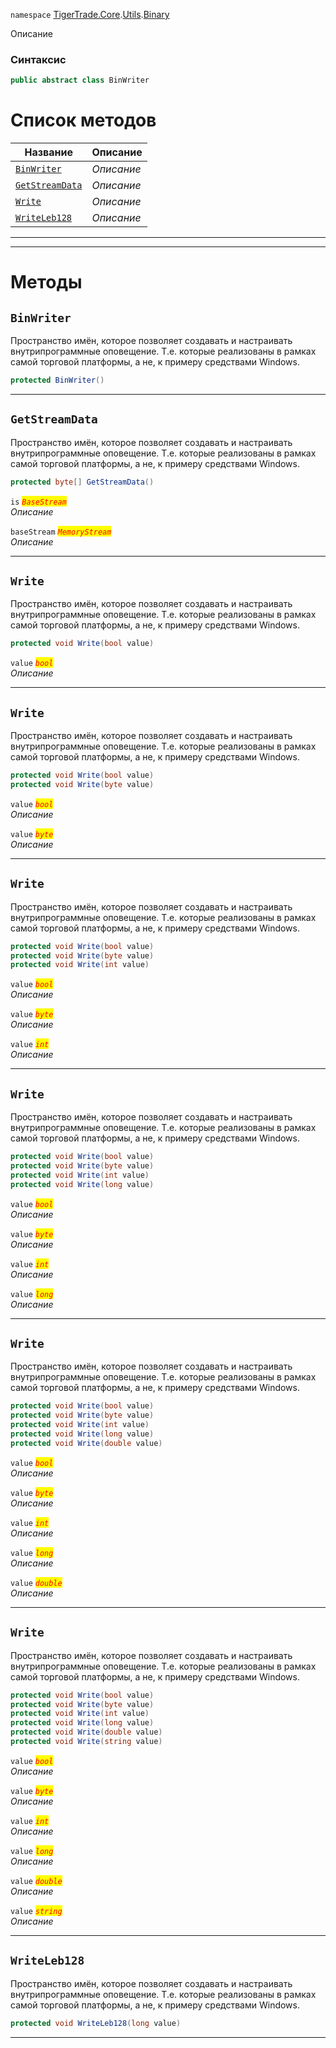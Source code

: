 
`namespace` [TigerTrade.Core](../../../TigerTrade.Core.md).[Utils](../../../TigerTrade.Core/Utils.md).[Binary](../../../TigerTrade.Core/Utils/Binary.md)


Описание

### Синтаксис
```csharp
public abstract class BinWriter
```


# Список методов
| Название | Описание |
| --- | --- |
| [`BinWriter`](#BinWriter-m) | *Описание* |
| [`GetStreamData`](#GetStreamData-m) | *Описание* |
| [`Write`](#Write-m) | *Описание* |
| [`WriteLeb128`](#WriteLeb128-m) | *Описание* |





***  
***  
# Методы

## `BinWriter`<a href="WriteLeb128-m" id="WriteLeb128-m"></a>
Пространство имён, которое позволяет создавать и настраивать внутрипрограммные оповещение. Т.е. которые реализованы в рамках самой торговой платформы, а не, к примеру средствами Windows.

```csharp
protected BinWriter()
```

***  

## `GetStreamData`<a href="WriteLeb128-m" id="WriteLeb128-m"></a>
Пространство имён, которое позволяет создавать и настраивать внутрипрограммные оповещение. Т.е. которые реализованы в рамках самой торговой платформы, а не, к примеру средствами Windows.

```csharp
protected byte[] GetStreamData()
```

`is` <mark style="color:red;">*`BaseStream`*</mark>  
 *Описание*  

`baseStream` <mark style="color:red;">*`MemoryStream`*</mark>  
 *Описание*  


***  

## `Write`<a href="WriteLeb128-m" id="WriteLeb128-m"></a>
Пространство имён, которое позволяет создавать и настраивать внутрипрограммные оповещение. Т.е. которые реализованы в рамках самой торговой платформы, а не, к примеру средствами Windows.

```csharp
protected void Write(bool value)
```
`value` <mark style="color:red;">*`bool`*</mark>  
 *Описание*  


***  

## `Write`<a href="WriteLeb128-m" id="WriteLeb128-m"></a>
Пространство имён, которое позволяет создавать и настраивать внутрипрограммные оповещение. Т.е. которые реализованы в рамках самой торговой платформы, а не, к примеру средствами Windows.

```csharp
protected void Write(bool value)
protected void Write(byte value)
```
`value` <mark style="color:red;">*`bool`*</mark>  
 *Описание*  

`value` <mark style="color:red;">*`byte`*</mark>  
 *Описание*  


***  

## `Write`<a href="WriteLeb128-m" id="WriteLeb128-m"></a>
Пространство имён, которое позволяет создавать и настраивать внутрипрограммные оповещение. Т.е. которые реализованы в рамках самой торговой платформы, а не, к примеру средствами Windows.

```csharp
protected void Write(bool value)
protected void Write(byte value)
protected void Write(int value)
```
`value` <mark style="color:red;">*`bool`*</mark>  
 *Описание*  

`value` <mark style="color:red;">*`byte`*</mark>  
 *Описание*  

`value` <mark style="color:red;">*`int`*</mark>  
 *Описание*  


***  

## `Write`<a href="WriteLeb128-m" id="WriteLeb128-m"></a>
Пространство имён, которое позволяет создавать и настраивать внутрипрограммные оповещение. Т.е. которые реализованы в рамках самой торговой платформы, а не, к примеру средствами Windows.

```csharp
protected void Write(bool value)
protected void Write(byte value)
protected void Write(int value)
protected void Write(long value)
```
`value` <mark style="color:red;">*`bool`*</mark>  
 *Описание*  

`value` <mark style="color:red;">*`byte`*</mark>  
 *Описание*  

`value` <mark style="color:red;">*`int`*</mark>  
 *Описание*  

`value` <mark style="color:red;">*`long`*</mark>  
 *Описание*  


***  

## `Write`<a href="WriteLeb128-m" id="WriteLeb128-m"></a>
Пространство имён, которое позволяет создавать и настраивать внутрипрограммные оповещение. Т.е. которые реализованы в рамках самой торговой платформы, а не, к примеру средствами Windows.

```csharp
protected void Write(bool value)
protected void Write(byte value)
protected void Write(int value)
protected void Write(long value)
protected void Write(double value)
```
`value` <mark style="color:red;">*`bool`*</mark>  
 *Описание*  

`value` <mark style="color:red;">*`byte`*</mark>  
 *Описание*  

`value` <mark style="color:red;">*`int`*</mark>  
 *Описание*  

`value` <mark style="color:red;">*`long`*</mark>  
 *Описание*  

`value` <mark style="color:red;">*`double`*</mark>  
 *Описание*  


***  

## `Write`<a href="WriteLeb128-m" id="WriteLeb128-m"></a>
Пространство имён, которое позволяет создавать и настраивать внутрипрограммные оповещение. Т.е. которые реализованы в рамках самой торговой платформы, а не, к примеру средствами Windows.

```csharp
protected void Write(bool value)
protected void Write(byte value)
protected void Write(int value)
protected void Write(long value)
protected void Write(double value)
protected void Write(string value)
```
`value` <mark style="color:red;">*`bool`*</mark>  
 *Описание*  

`value` <mark style="color:red;">*`byte`*</mark>  
 *Описание*  

`value` <mark style="color:red;">*`int`*</mark>  
 *Описание*  

`value` <mark style="color:red;">*`long`*</mark>  
 *Описание*  

`value` <mark style="color:red;">*`double`*</mark>  
 *Описание*  

`value` <mark style="color:red;">*`string`*</mark>  
 *Описание*  


***  

## `WriteLeb128`<a href="WriteLeb128-m" id="WriteLeb128-m"></a>
Пространство имён, которое позволяет создавать и настраивать внутрипрограммные оповещение. Т.е. которые реализованы в рамках самой торговой платформы, а не, к примеру средствами Windows.

```csharp
protected void WriteLeb128(long value)
```

***  

